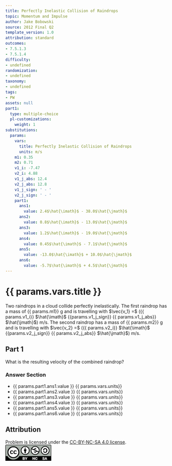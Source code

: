 ```yaml
---
title: Perfectly Inelastic Collision of Raindrops
topic: Momentum and Impulse
author: Jake Bobowski
source: 2012 Final Q2
template_version: 1.0
attribution: standard
outcomes:
- 7.5.1.3
- 7.5.1.4
difficulty:
- undefined
randomization:
- undefined
taxonomy:
- undefined
tags:
- PW
assets: null
part1:
  type: multiple-choice
  pl-customizations:
    weight: 1
substitutions:
  params:
    vars:
      title: Perfectly Inelastic Collision of Raindrops
      units: m/s
    m1: 0.35
    m2: 0.71
    v1_i: -7.47
    v2_i: 4.88
    v1_j_abs: 12.4
    v2_j_abs: 12.8
    v1_j_sign: ' - '
    v2_j_sign: ' - '
    part1:
      ans1:
        value: 2.4$\hat{\imath}$ - 38.0$\hat{\jmath}$
      ans2:
        value: 0.8$\hat{\imath}$ - 13.0$\hat{\jmath}$
      ans3:
        value: 1.2$\hat{\imath}$ - 19.0$\hat{\jmath}$
      ans4:
        value: 0.45$\hat{\imath}$ - 7.1$\hat{\jmath}$
      ans5:
        value: -13.0$\hat{\imath}$ + 10.0$\hat{\jmath}$
      ans6:
        value: -5.7$\hat{\imath}$ + 4.5$\hat{\jmath}$
---
```

# {{ params.vars.title }}
Two raindrops in a cloud collide perfectly inelastically. The first raindrop has a mass of {{ params.m1}} g and is travelling with $\vec{v_1} =$ ({{ params.v1_i}} $\hat{\imath}$ {{params.v1_j_sign}} {{ params.v1_j_abs}} $\hat{\jmath}$) m/s.
The second raindrop has a mass of {{ params.m2}} g and is travelling with $\vec{v_2} =$ ({{ params.v2_i}} $\hat{\imath}$ {{params.v2_j_sign}} {{ params.v2_j_abs}} $\hat{\jmath}$) m/s.

## Part 1

What is the resulting velocity of the combined raindrop?

### Answer Section

- {{ params.part1.ans1.value }} {{ params.vars.units}}
- {{ params.part1.ans2.value }} {{ params.vars.units}}
- {{ params.part1.ans3.value }} {{ params.vars.units}}
- {{ params.part1.ans4.value }} {{ params.vars.units}}
- {{ params.part1.ans5.value }} {{ params.vars.units}}
- {{ params.part1.ans6.value }} {{ params.vars.units}}

## Attribution

Problem is licensed under the [CC-BY-NC-SA 4.0 license](https://creativecommons.org/licenses/by-nc-sa/4.0/).<br> ![The Creative Commons 4.0 license requiring attribution-BY, non-commercial-NC, and share-alike-SA license.](https://raw.githubusercontent.com/firasm/bits/master/by-nc-sa.png)